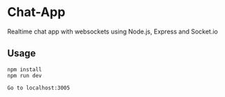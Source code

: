# Chat-App

Realtime chat app with websockets using Node.js, Express and Socket.io

## Usage

```
npm install
npm run dev

Go to localhost:3005
```
